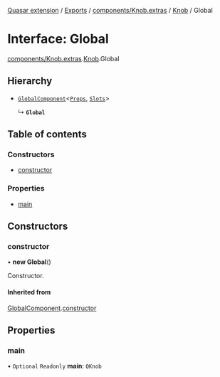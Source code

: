 [Quasar extension](../index.md) / [Exports](../modules.md) / [components/Knob.extras](../modules/components_Knob_extras.md) / [Knob](../modules/components_Knob_extras.Knob.md) / Global

# Interface: Global

[components/Knob.extras](../modules/components_Knob_extras.md).[Knob](../modules/components_Knob_extras.Knob.md).Global

## Hierarchy

- [`GlobalComponent`](components_api_misc.GlobalComponent.md)<[`Props`](components_Knob_extras.Knob.Props.md), [`Slots`](components_Knob_extras.Knob.Slots.md)\>

  ↳ **`Global`**

## Table of contents

### Constructors

- [constructor](components_Knob_extras.Knob.Global.md#constructor)

### Properties

- [main](components_Knob_extras.Knob.Global.md#main)

## Constructors

### constructor

• **new Global**()

Constructor.

#### Inherited from

[GlobalComponent](components_api_misc.GlobalComponent.md).[constructor](components_api_misc.GlobalComponent.md#constructor)

## Properties

### main

• `Optional` `Readonly` **main**: `QKnob`
